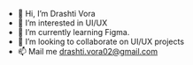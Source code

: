 - 👋 Hi, I’m Drashti Vora
- 👀 I’m interested in UI/UX
- 🌱 I’m currently learning Figma.
- 💞️ I’m looking to collaborate on UI/UX projects
- 📫 Mail me drashti.vora02@gmail.com

<!---
drashti188/drashti188 is a ✨ special ✨ repository because its `README.md` (this file) appears on your GitHub profile.
You can click the Preview link to take a look at your changes.
--->
